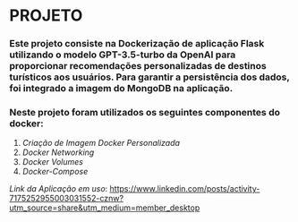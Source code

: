 # PROJETO
### Este projeto consiste na Dockerização de aplicação Flask utilizando o modelo GPT-3.5-turbo da OpenAI para proporcionar recomendações personalizadas de destinos turísticos aos usuários. Para garantir a persistência dos dados, foi integrado a imagem do MongoDB na aplicação.

### Neste projeto foram utilizados os seguintes componentes do docker:
1. *Criação de Imagem Docker Personalizada*
2. *Docker Networking*
3. *Docker Volumes*
4. *Docker-Compose*

*Link da Aplicação em uso*: https://www.linkedin.com/posts/activity-7175252955003031552-cznw?utm_source=share&utm_medium=member_desktop
